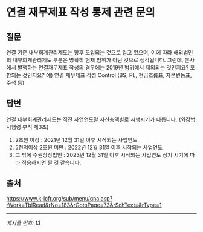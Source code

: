 # 연결 재무제표 작성 통제 관련 문의

## 질문
연결 기준 내부회계관리제도는 향후 도입되는 것으로 알고 있으며, 이에 따라 해외법인의 내부회계관리제도 부분은 명확히 현재 범위가 아닌 것으로 생각됩니다.
그런데, 본사에서 발행하는 연결재무제표 작성의 경우에는 2019년 범위에서 제외되는 것인지요? 포함되는 것인지요?
예) 연결 재무제표 작성 Control (BS, PL, 현금흐름표, 자본변동표, 주석 등)

## 답변
연결 내부회계관리제도는 직전 사업연도말 자산총액별로 시행시기가 다릅니다. (외감법 시행령 부칙 제3조)
1. 2조원 이상 : 2021년 12월 31일 이후 시작되는 사업연도
2. 5천억이상 2조원 미만 : 2022년 12월 31일 이후 시작되는 사업연도
3. 그 밖에 주권상장법인 : 2023년 12월 31일 이후 시작되는 사업연도
상기 시기에 따라 적용하시면 될 것 같습니다.

## 출처
https://www.k-icfr.org/sub/menu/qna.asp?rWork=TblRead&rNo=183&rGotoPage=73&rSchText=&rType=1

---
*게시글 번호: 13*
